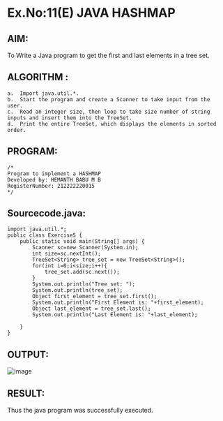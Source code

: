 # Ex.No:11(E)  JAVA HASHMAP

## AIM:
To Write a Java program to get the first and last elements in a tree set.
## ALGORITHM :
```
a.	Import java.util.*.
b.	Start the program and create a Scanner to take input from the user.
c.	Read an integer size, then loop to take size number of string inputs and insert them into the TreeSet.
d.	Print the entire TreeSet, which displays the elements in sorted order.
```

## PROGRAM:
 ```
/*
Program to implement a HASHMAP
Developed by: HEMANTH BABU M B
RegisterNumber: 212222220015
*/
```

## Sourcecode.java:

```
import java.util.*;
public class Exercise5 {
    public static void main(String[] args) {
        Scanner sc=new Scanner(System.in);
        int size=sc.nextInt();
        TreeSet<String> tree_set = new TreeSet<String>();
        for(int i=0;i<size;i++){
            tree_set.add(sc.next());
        }
        System.out.println("Tree set: ");
        System.out.println(tree_set);
        Object first_element = tree_set.first();
        System.out.println("First Element is: "+first_element);
        Object last_element = tree_set.last();
        System.out.println("Last Element is: "+last_element);
        
    }
}
```


## OUTPUT:

![image](https://github.com/user-attachments/assets/c1960a72-3798-40be-8801-1b2e16180c24)


## RESULT:
Thus the java program was successfully executed.




